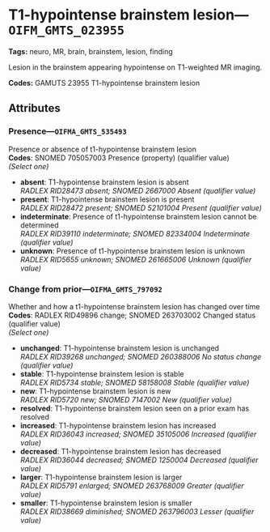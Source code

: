 # T1-hypointense brainstem lesion—`OIFM_GMTS_023955`

**Tags:** neuro, MR, brain, brainstem, lesion, finding

Lesion in the brainstem appearing hypointense on T1-weighted MR imaging.

**Codes:** GAMUTS 23955 T1-hypointense brainstem lesion

## Attributes

### Presence—`OIFMA_GMTS_535493`

Presence or absence of t1-hypointense brainstem lesion  
**Codes**: SNOMED 705057003 Presence (property) (qualifier value)  
*(Select one)*

- **absent**: T1-hypointense brainstem lesion is absent  
_RADLEX RID28473 absent; SNOMED 2667000 Absent (qualifier value)_
- **present**: T1-hypointense brainstem lesion is present  
_RADLEX RID28472 present; SNOMED 52101004 Present (qualifier value)_
- **indeterminate**: Presence of t1-hypointense brainstem lesion cannot be determined  
_RADLEX RID39110 indeterminate; SNOMED 82334004 Indeterminate (qualifier value)_
- **unknown**: Presence of t1-hypointense brainstem lesion is unknown  
_RADLEX RID5655 unknown; SNOMED 261665006 Unknown (qualifier value)_

### Change from prior—`OIFMA_GMTS_797092`

Whether and how a t1-hypointense brainstem lesion has changed over time  
**Codes**: RADLEX RID49896 change; SNOMED 263703002 Changed status (qualifier value)  
*(Select one)*

- **unchanged**: T1-hypointense brainstem lesion is unchanged  
_RADLEX RID39268 unchanged; SNOMED 260388006 No status change (qualifier value)_
- **stable**: T1-hypointense brainstem lesion is stable  
_RADLEX RID5734 stable; SNOMED 58158008 Stable (qualifier value)_
- **new**: T1-hypointense brainstem lesion is new  
_RADLEX RID5720 new; SNOMED 7147002 New (qualifier value)_
- **resolved**: T1-hypointense brainstem lesion seen on a prior exam has resolved  
- **increased**: T1-hypointense brainstem lesion has increased  
_RADLEX RID36043 increased; SNOMED 35105006 Increased (qualifier value)_
- **decreased**: T1-hypointense brainstem lesion has decreased  
_RADLEX RID36044 decreased; SNOMED 1250004 Decreased (qualifier value)_
- **larger**: T1-hypointense brainstem lesion is larger  
_RADLEX RID5791 enlarged; SNOMED 263768009 Greater (qualifier value)_
- **smaller**: T1-hypointense brainstem lesion is smaller  
_RADLEX RID38669 diminished; SNOMED 263796003 Lesser (qualifier value)_
